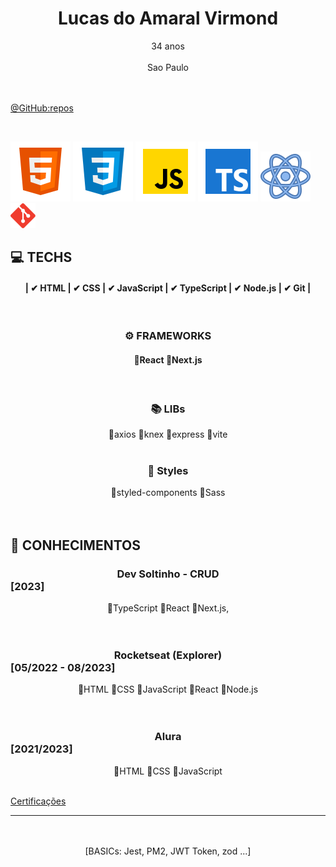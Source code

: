 # <center> Lucas do Amaral Virmond </center>

  <center>34 anos</center>
  <br />
  <center>Sao Paulo</center>
<br />
<br />

[@GitHub:repos](https://github.com/lucasvir?tab=repositories)

<br />

![HTML5](./img/html5-icon.svg) ![CSS](./img/css-icon.svg) ![JavaScript](./img/js-icon.svg) ![TypeScript](./img/ts-icon.svg) ![ReactJs](./img/react-icon.svg) <img src="./img/git-icon.svg" alt="Git icon" width="40px" height="40px">

## 💻 TECHS

#### <center >| ✔ HTML | ✔ CSS | ✔ JavaScript | ✔ TypeScript | ✔ Node.js | ✔ Git | </center>

<br />

### <center> ⚙ FRAMEWORKS </center>

#### <center> 🔹React 🔹Next.js </center>

 <br />

### <center> 📚 LIBs </center>

<center> 🔹axios  🔹knex 🔹express 🔹vite </center>

<br />

### <center> 🎨 Styles </center>

<center> 🔹styled-components  🔹Sass  </center>

<br />
<br />

## 📓 CONHECIMENTOS

### <center>Dev Soltinho - CRUD</center> [2023]

 <center>🔸TypeScript 🔸React 🔸Next.js,</center>

<br />
<br />

### <center>Rocketseat (Explorer)</center> [05/2022 - 08/2023]

<center>🔸HTML 🔸CSS 🔸JavaScript 🔸React 🔸Node.js </center>

<br />
<br />

### <center>Alura</center> [2021/2023]

<center>🔸HTML 🔸CSS 🔸JavaScript </center>

<br />

[Certificações](https://cursos.alura.com.br/user/lucasvir/fullCertificate/ecfadd7e25a35fd70258f07ec755f6c2)


<hr />
<br />
<br />

<center>[BASICs: Jest, PM2, JWT Token, zod ...]</center>
